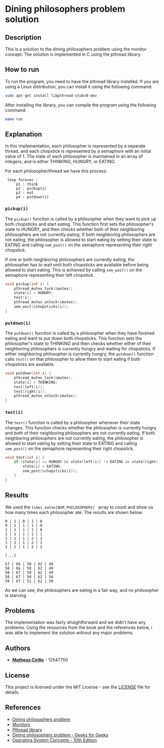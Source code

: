 # Dining philosophers problem solution
## Description
This is a solution to the dining philosophers problem using the monitor concept. The solution is implemented in C using the pthread library.

## How to run
To run the program, you need to have the pthread library installed. If you are using a Linux distribution, you can install it using the following command:
```bash
sudo apt-get install libpthread-stubs0-dev
```

After installing the library, you can compile the program using the following command:
```bash
make run
```

## Explanation
In this implementation, each philosopher is represented by a separate thread, and each chopstick is represented by a semaphore with an initial value of 1. The state of each philosopher is maintained in an array of integers, and is either THINKING, HUNGRY, or EATING.


For each philosopher/thread we have this process:
```
 loop forever :
     p1 : think        
     p2 : pickup(i)                
     p3 : eat                      
     p4 : putdown(i)
```

### ```pickup(i)```
The ```pickup()``` function is called by a philosopher when they want to pick up both chopsticks and start eating. This function first sets the philosopher's state to HUNGRY, and then checks whether both of their neighboring philosophers are not currently eating. If both neighboring philosophers are not eating, the philosopher is allowed to start eating by setting their state to EATING and calling ```sem_post()``` on the semaphore representing their right chopstick.

If one or both neighboring philosophers are currently eating, the philosopher has to wait until both chopsticks are available before being allowed to start eating. This is achieved by calling ```sem_wait()``` on the semaphore representing their left chopstick.

```c
void pickup(int i) {
    pthread_mutex_lock(&mutex);
    state[i] = HUNGRY;
    test(i);
    pthread_mutex_unlock(&mutex);
    sem_wait(&chopsticks[i]);
}
```

### ```putdown(i)```
The ```putdown()``` function is called by a philosopher when they have finished eating and want to put down both chopsticks. This function sets the philosopher's state to THINKING and then checks whether either of their neighboring philosophers is currently hungry and waiting for chopsticks. If either neighboring philosopher is currently hungry, the ```putdown()``` function calls ```test()``` on that philosopher to allow them to start eating if both chopsticks are available.

```c
void putdown(int i) {
    pthread_mutex_lock(&mutex);
    state[i] = THINKING;
    test(left(i));
    test(right(i));
    pthread_mutex_unlock(&mutex);
}
```

### ```test(i)```
The ```test()``` function is called by a philosopher whenever their state changes. This function checks whether the philosopher is currently hungry and both of their neighboring philosophers are not currently eating. If both neighboring philosophers are not currently eating, the philosopher is allowed to start eating by setting their state to EATING and calling ```sem_post()``` on the semaphore representing their right chopstick.

```c
void test(int i) {
    if (state[i] == HUNGRY && state[left(i)] != EATING && state[right(i)] != EATING) {
        state[i] = EATING;
        sem_post(&chopsticks[i]);
    }
}
```


## Results
We used the ```times_eaten[NUM_PHILOSOPHERS] ``` array to count and show us how many times each philosopher ate. The results are shown below:

```
0 | 1 | 0 | 1 | 0
0 | 1 | 1 | 1 | 0
1 | 1 | 1 | 1 | 0
1 | 1 | 1 | 1 | 1
1 | 1 | 1 | 2 | 1
1 | 2 | 1 | 2 | 1
1 | 2 | 1 | 2 | 2

[...]

57 | 66 | 50 | 62 | 49
58 | 66 | 50 | 62 | 49
58 | 67 | 50 | 62 | 49
58 | 67 | 50 | 62 | 50
58 | 67 | 51 | 62 | 50
```

As we can see, the philosophers are eating in a fair way, and no philosopher is starving.

## Problems
The implementation was fairly straightforward and we didn't have any problems. Using the resources from the book and the references below, i was able to implement the solution without any major problems.

## Authors
* [**Matheus Cirillo**](matheusscirillo@usp.br) - 12547750

## License
This project is licensed under the MIT License - see the [LICENSE](LICENSE) file for details.

## References
* [Dining philosophers problem](https://en.wikipedia.org/wiki/Dining_philosophers_problem)
* [Monitors](https://en.wikipedia.org/wiki/Monitor_(synchronization))
* [Pthread library](https://pubs.opengroup.org/onlinepubs/7908799/xsh/pthread.h.html)
* [Dining philosophers problem - Geeks for Geeks](https://www.geeksforgeeks.org/dining-philosophers-problem/)
* [Operating System Concepts - 10th Edition](https://edisciplinas.usp.br/pluginfile.php/7563912/mod_resource/content/2/Silberschatz_Operating_System_Concepts_10e_2018.pdf)




